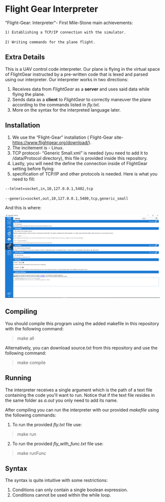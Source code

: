 # Flight Gear Interpreter

"Flight-Gear: Interpreter"- First Mile-Stone main achievements:

    1) Establishing a TCP/IP connection with the simulator.
  
    2) Writing commands for the plane flight.

## Extra Details
This is a UAV control code interpreter.
Our plane is flying in the virtual space of FlightGear instructed by a pre-written code that is lexed and parsed using our interpreter.
Our interpreter works in two directions:  
1. Receives data from _FlightGear_ as a **server** and uses said data while flying the plane.
2. Sends data as a **client** to _FlightGear_ to correctly maneuver the plane according to the commands listed in _fly.txt_.
3. More on the syntax for the interpreted language later.
  
## Installation
  1.	We use the “Flight-Gear” installation ( Flight-Gear site- https://www.flightgear.org/download/).
  2.	The incitement is - Linux.
  3.	TCP protocol- “Generic Small.xml” is needed (you need to add it to /data/Protocol directory), this file is provided inside this repository.
  4.	Lastly, you will need the define the connection inside of FlightGear setting before flying:
  5.	specification of TCP/IP and other protocols is needed. Here is what you need to fill:

    --telnet=socket,in,10,127.0.0.1,5402,tcp
        
    --generic=socket,out,10,127.0.0.1,5400,tcp,generic_small
        
And this is where:

![](flight-gear%20menu.png)

## Compiling
You should compile this program using the added makefile in this repository with the following command:
> make all

Alternatively, you can download source.txt from this repository and use the following command:
> make compile

## Running
The interpreter receives a single argument which is the path of a text file containing the code you'll want to run.
Notice that if the text file resides in the same folder as _a.out_ you only need to add its name.

After compiling you can run the interpreter with our provided _makefile_ using the following commands:
1. To run the provided _fly.txt_ file use:
>make run
2. To run the provided _fly_with_func.txt_ file use: 
>make runFunc

## Syntax
The syntax is quite intuitive with some restrictions:
1. Conditions can only contain a single boolean expression.
2. Conditions cannot be used within the while loop.

